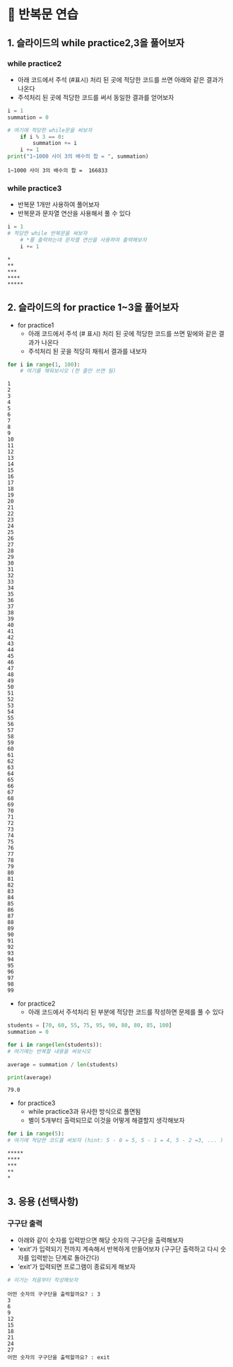 # 🐶 반복문 연습

## 1. 슬라이드의 while practice2,3을 풀어보자

### while practice2
* 아래 코드에서 주석 (#표시) 처리 된 곳에 적당한 코드를 쓰면 아래와 같은 결과가 나온다
* 주석처리 된 곳에 적당한 코드를 써서 동일한 결과를 얻어보자


```python
i = 1
summation = 0

# 여기에 적당한 while문을 써보자
    if i % 3 == 0:
        summation += i
    i += 1
print("1~1000 사이 3의 배수의 합 = ", summation)
```

    1~1000 사이 3의 배수의 합 =  166833


### while practice3
* 반복문 1개만 사용하여 풀어보자
* 반복문과 문자열 연산을 사용해서 풀 수 있다


```python
i = 1
# 적당한 while 반복문을 써보자
    # *를 출력하는데 문자열 연산을 사용하여 출력해보자
    i += 1
```

    *
    **
    ***
    ****
    *****


## 2. 슬라이드의 for practice 1~3을 풀어보자

* for practice1
    * 아래 코드에서 주석 (# 표시) 처리 된 곳에 적당한 코드를 쓰면 밑에와 같은 결과가 나온다
    * 주석처리 된 곳을 적당히 채워서 결과를 내보자


```python
for i in range(1, 100):
    # 여기를 채워보시오 (한 줄만 쓰면 됨)
```

    1
    2
    3
    4
    5
    6
    7
    8
    9
    10
    11
    12
    13
    14
    15
    16
    17
    18
    19
    20
    21
    22
    23
    24
    25
    26
    27
    28
    29
    30
    31
    32
    33
    34
    35
    36
    37
    38
    39
    40
    41
    42
    43
    44
    45
    46
    47
    48
    49
    50
    51
    52
    53
    54
    55
    56
    57
    58
    59
    60
    61
    62
    63
    64
    65
    66
    67
    68
    69
    70
    71
    72
    73
    74
    75
    76
    77
    78
    79
    80
    81
    82
    83
    84
    85
    86
    87
    88
    89
    90
    91
    92
    93
    94
    95
    96
    97
    98
    99


* for practice2
    * 아래 코드에서 주석처리 된 부분에 적당한 코드를 작성하면 문제를 풀 수 있다


```python
students = [70, 60, 55, 75, 95, 90, 80, 80, 85, 100]
summation = 0

for i in range(len(students)):
# 여기에는 반복할 내용을 써보시오
    
average = summation / len(students)

print(average)
```

    79.0


* for practice3
    * while practice3과 유사한 방식으로 풀면됨
    * 별이 5개부터 출력되므로 이것을 어떻게 해결할지 생각해보자


```python
for i in range(5):
# 여기에 적당한 코드를 써보자 (hint: 5 - 0 = 5, 5 - 1 = 4, 5 - 2 =3, ... )
```

    *****
    ****
    ***
    **
    *


## 3. 응용 (선택사항)

### 구구단 출력
* 아래와 같이 숫자를 입력받으면 해당 숫자의 구구단을 출력해보자
* 'exit'가 입력되기 전까지 계속해서 반복하게 만들어보자 (구구단 출력하고 다시 숫자를 입력받는 단계로 돌아간다)
* 'exit'가 입력되면 프로그램이 종료되게 해보자


```python
# 이거는 처음부터 작성해보자
```

    어떤 숫자의 구구단을 출력할까요? : 3
    3
    6
    9
    12
    15
    18
    21
    24
    27
    어떤 숫자의 구구단을 출력할까요? : exit



```python

```
